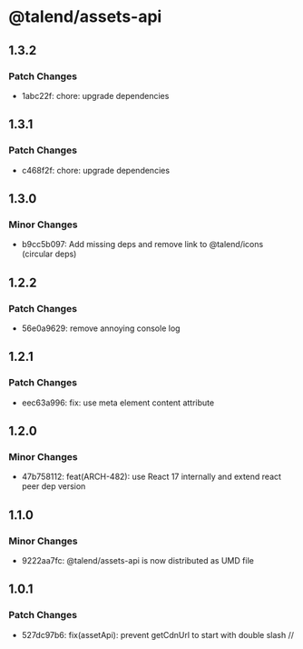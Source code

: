 # @talend/assets-api

## 1.3.2

### Patch Changes

- 1abc22f: chore: upgrade dependencies

## 1.3.1

### Patch Changes

- c468f2f: chore: upgrade dependencies

## 1.3.0

### Minor Changes

- b9cc5b097: Add missing deps and remove link to @talend/icons (circular deps)

## 1.2.2

### Patch Changes

- 56e0a9629: remove annoying console log

## 1.2.1

### Patch Changes

- eec63a996: fix: use meta element content attribute

## 1.2.0

### Minor Changes

- 47b758112: feat(ARCH-482): use React 17 internally and extend react peer dep version

## 1.1.0

### Minor Changes

- 9222aa7fc: @talend/assets-api is now distributed as UMD file

## 1.0.1

### Patch Changes

- 527dc97b6: fix(assetApi): prevent getCdnUrl to start with double slash //
